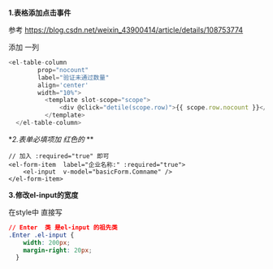 

**1.表格添加点击事件**

参考 https://blog.csdn.net/weixin_43900414/article/details/108753774

添加 一列 

```javascript
<el-table-column 
        prop="nocount" 
        label="验证未通过数量" 
        align='center' 
        width="10%">
          <template slot-scope="scope">
              <div @click="detile(scope.row)">{{ scope.row.nocount }}</div>
          </template>
  </el-table-column>
```

**2.表单必填项加 红色的*  **

```vue
// 加入 :required="true" 即可
<el-form-item  label="企业名称:" :required="true">
	<el-input  v-model="basicForm.Comname" />
</el-form-item>
```



**3.修改el-input的宽度**

在style中 直接写

```css
// Enter  类 是el-input 的祖先类
.Enter .el-input {
    width: 200px;
    margin-right: 20px;
  }
```

